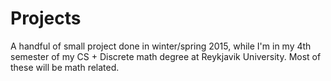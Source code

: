 # Projects
A handful of small project done in winter/spring 2015, while I'm in my 4th semester of my CS + Discrete math degree at Reykjavik University. Most of these will be math related.
